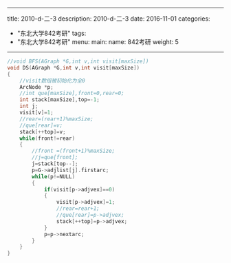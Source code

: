 
---
title: 2010-d-二-3
description: 2010-d-二-3
date: 2016-11-01
categories:
  - "东北大学842考研"
tags:
  - "东北大学842考研"
menu:
  main:
    name: 842考研
    weight: 5
---


```cpp
//void BFS(AGraph *G,int v,int visit[maxSize])
void DS(AGraph *G,int v,int visit[maxSize])
{
    //visit数组被初始化为全0
    ArcNode *p;
    //int que[maxSize],front=0,rear=0;
    int stack[maxSize],top=-1;
    int j;
    visit[v]=1;
    //rear=(rear+1)%maxSize;
    //que[rear]=v;
    stack[++top]=v;
    while(front!=rear)
    {
        //front =(front+1)%maxSize;
        //j=que[front];
        j=stack[top--];
        p=G->adjlist[j].firstarc;
        while(p!=NULL)
        {
            if(visit[p->adjvex]==0)
            {
                visit[p->adjvex]=1;
                //rear=rear+1;
                //que[rear]=p->adjvex;
                stack[++top]=p->adjvex;
            }
            p=p->nextarc;
        }
    }
}
```


